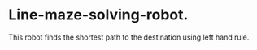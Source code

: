 # Line-maze-solving-robot.
This robot finds the shortest path to the destination using left hand rule.
